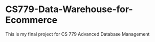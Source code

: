 # CS779-Data-Warehouse-for-Ecommerce
This is my final project for CS 779 Advanced Database Management
